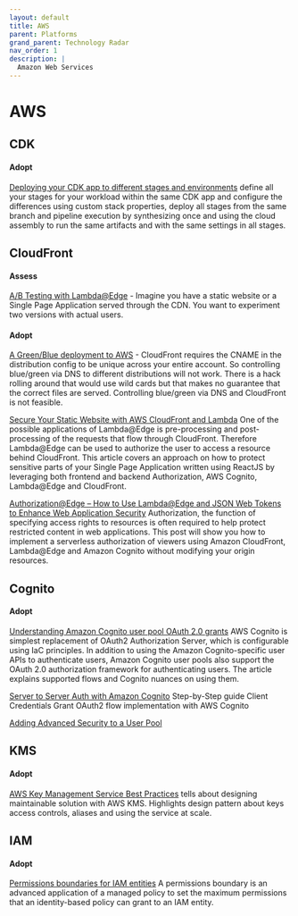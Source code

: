 ```yaml
---
layout: default
title: AWS
parent: Platforms
grand_parent: Technology Radar
nav_order: 1
description: |
  Amazon Web Services
---
```


# AWS

## CDK

#### Adopt

[Deploying your CDK app to different stages and environments](https://taimos.de/blog/deploying-your-cdk-app-to-different-stages-and-environments) define all your stages for your workload within the same CDK app and configure the differences using custom stack properties, deploy all stages from the same branch and pipeline execution by synthesizing once and using the cloud assembly to run the same artifacts and with the same settings in all stages.


## CloudFront

#### Assess

[A/B Testing with Lambda@Edge](https://medium.com/buildit/a-b-testing-on-aws-cloudfront-with-lambda-edge-a22dd82e9d12) - Imagine you have a static website or a Single Page Application served through the CDN. You want to experiment two versions with actual users. 

#### Adopt

[A Green/Blue deployment to AWS](https://serverfault.com/questions/714742/blue-green-deployments-with-cloudfront) - CloudFront requires the CNAME in the distribution config to be unique across your entire account. So controlling blue/green via DNS to different distributions will not work. There is a hack rolling around that would use wild cards but that makes no guarantee that the correct files are served. Controlling blue/green via DNS and CloudFront is not feasible.

[Secure Your Static Website with AWS CloudFront and Lambda](https://vthub.medium.com/lambda-edge-and-jwt-authentication-to-protect-sensitive-components-of-your-reactjs-app-901e0c10fd35) One of the possible applications of Lambda@Edge is pre-processing and post-processing of the requests that flow through CloudFront. Therefore Lambda@Edge can be used to authorize the user to access a resource behind CloudFront. This article covers an approach on how to protect sensitive parts of your Single Page Application written using ReactJS by leveraging both frontend and backend Authorization, AWS Cognito, Lambda@Edge and CloudFront.

[Authorization@Edge – How to Use Lambda@Edge and JSON Web Tokens to Enhance Web Application Security](https://aws.amazon.com/blogs/networking-and-content-delivery/authorizationedge-how-to-use-lambdaedge-and-json-web-tokens-to-enhance-web-application-security/) Authorization, the function of specifying access rights to resources is often required to help protect restricted content in web applications. This post will show you how to implement a serverless authorization of viewers using Amazon CloudFront, Lambda@Edge and Amazon Cognito without modifying your origin resources.


## Cognito

#### Adopt

[Understanding Amazon Cognito user pool OAuth 2.0 grants](https://aws.amazon.com/blogs/mobile/understanding-amazon-cognito-user-pool-oauth-2-0-grants/) AWS Cognito is simplest replacement of OAuth2 Authorization Server, which is configurable using IaC principles. In addition to using the Amazon Cognito-specific user APIs to authenticate users, Amazon Cognito user pools also support the OAuth 2.0 authorization framework for authenticating users. The article explains supported flows and Cognito nuances on using them.

[Server to Server Auth with Amazon Cognito](https://lobster1234.github.io/2018/05/31/server-to-server-auth-with-amazon-cognito/) Step-by-Step guide Client Credentials Grant OAuth2 flow implementation with AWS Cognito

[Adding Advanced Security to a User Pool](https://docs.aws.amazon.com/cognito/latest/developerguide/cognito-user-pool-settings-advanced-security.html) 

## KMS

#### Adopt

[AWS Key Management Service Best Practices](https://d0.awsstatic.com/whitepapers/aws-kms-best-practices.pdf) tells about designing maintainable solution with AWS KMS. Highlights design pattern about keys access controls, aliases and using the service at scale.  

## IAM

#### Adopt

[Permissions boundaries for IAM entities](https://docs.aws.amazon.com/IAM/latest/UserGuide/access_policies_boundaries.html) A permissions boundary is an advanced application of a managed policy to set the maximum permissions that an identity-based policy can grant to an IAM entity.